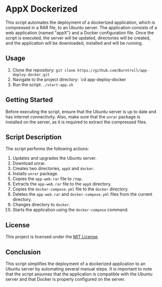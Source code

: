 # AppX Dockerized

This script automates the deployment of a dockerized application, which is compressed in a RAR file, to an Ubuntu server. The application consists of a web application (named "appX") and a Docker configuration file. Once the script is executed, the server will be updated, directories will be created, and the application will be downloaded, installed and will be running.

## Usage

1. Clone the repository: `git clone https://github.com/Burntroll/app-deploy-docker.git`
2. Navigate to the project directory: `cd app-deploy-docker
3. Run the script: `./start-app.sh`

## Getting Started

Before executing the script, ensure that the Ubuntu server is up to date and has internet connectivity. Also, make sure that the `unrar` package is installed on the server, as it is required to extract the compressed files.

## Script Description

The script performs the following actions:

1. Updates and upgrades the Ubuntu server.
2. Download unrar.
3. Creates two directories, `appX` and `docker`.
4. Installs `unrar` package.
5. Copies the `app-web.rar` file to `/tmp`.
6. Extracts the `app-web.rar` file to the `appX` directory.
7. Copies the `docker-compose.yml` file to the `docker` directory.
8. Deletes the `app-web.rar` and `docker-compose.yml` files from the current directory.
9. Changes directory to `docker`.
10. Starts the application using the `docker-compose` command.

## License

This project is licensed under the [MIT License](https://opensource.org/licenses/MIT).

## Conclusion

This script simplifies the deployment of a dockerized application to an Ubuntu server by automating several manual steps. It is important to note that the script assumes that the application is compatible with the Ubuntu server and that Docker is properly configured on the server.

